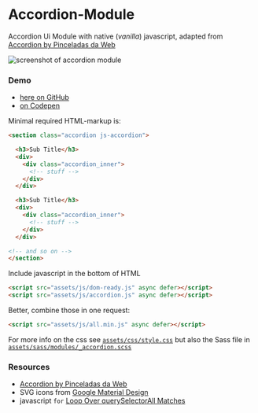 # Accordion-Module

Accordion Ui Module with native (_vanilla_) javascript, adapted from [Accordion by Pinceladas da Web](https://github.com/pinceladasdaweb/accordion)

![screenshot of accordion module](http://atelierbram.github.io/Accordion-Module/assets/img/accordion-module-screengrab.png "screenshot of accordion module")

### Demo
- [here on GitHub](http://atelierbram.github.io/Accordion-Module/)
- [on Codepen](http://codepen.io/atelierbram/pen/NqZpVg)


Minimal required HTML-markup is:

```html
<section class="accordion js-accordion">

  <h3>Sub Title</h3>
  <div>
    <div class="accordion_inner">
      <!-- stuff -->
    </div>
  </div>

  <h3>Sub Title</h3>
  <div>
    <div class="accordion_inner">
      <!-- stuff -->
    </div>
  </div>

<!-- and so on -->
</section>

```

Include javascript in the bottom of HTML

```html
<script src="assets/js/dom-ready.js" async defer></script>
<script src="assets/js/accordion.js" async defer></script>
```

Better, combine those in one request:
```html
<script src="assets/js/all.min.js" async defer></script>
```

For more info on the css see [`assets/css/style.css`](https://github.com/atelierbram/Accordion-Module/blob/master/assets/css/style.css) but also the Sass file in [`assets/sass/modules/_accordion.scss`](https://github.com/atelierbram/Accordion-Module/blob/master/assets/sass/modules/_accordion.scss)

### Resources
- [Accordion by Pinceladas da Web](https://github.com/pinceladasdaweb/accordion)
- SVG icons from [Google Material Design](https://github.com/google/material-design-icons)
- javascript `for` [Loop Over querySelectorAll Matches](https://css-tricks.com/snippets/javascript/loop-queryselectorall-matches/)
